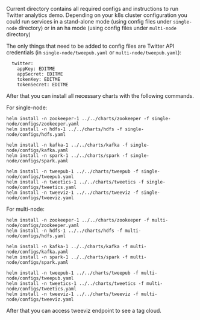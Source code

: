 Current directory contains all required configs and instructions to run
Twitter analytics demo. Depending on your k8s cluster configuration you could
run services in a stand-alone mode (using config files under `single-node`
directory) or in an ha mode (using config files under `multi-node` directory)

The only things that need to be added to config files are Twitter API
credentials (in `single-node/tweepub.yaml` or `multi-node/tweepub.yaml`):

```console
  twitter:
    appKey: EDITME
    appSecret: EDITME
    tokenKey: EDITME
    tokenSecret: EDITME
```

After that you can install all necessary charts with the following commands.

For single-node:

```console
helm install -n zookeeper-1 ../../charts/zookeeper -f single-node/configs/zookeeper.yaml
helm install -n hdfs-1 ../../charts/hdfs -f single-node/configs/hdfs.yaml

helm install -n kafka-1 ../../charts/kafka -f single-node/configs/kafka.yaml
helm install -n spark-1 ../../charts/spark -f single-node/configs/spark.yaml

helm install -n tweepub-1 ../../charts/tweepub -f single-node/configs/tweepub.yaml
helm install -n tweetics-1 ../../charts/tweetics -f single-node/configs/tweetics.yaml
helm install -n tweeviz-1 ../../charts/tweeviz -f single-node/configs/tweeviz.yaml
```

For multi-node:

```console
helm install -n zookeeper-1 ../../charts/zookeeper -f multi-node/configs/zookeeper.yaml
helm install -n hdfs-1 ../../charts/hdfs -f multi-node/configs/hdfs.yaml

helm install -n kafka-1 ../../charts/kafka -f multi-node/configs/kafka.yaml
helm install -n spark-1 ../../charts/spark -f multi-node/configs/spark.yaml

helm install -n tweepub-1 ../../charts/tweepub -f multi-node/configs/tweepub.yaml
helm install -n tweetics-1 ../../charts/tweetics -f multi-node/configs/tweetics.yaml
helm install -n tweeviz-1 ../../charts/tweeviz -f multi-node/configs/tweeviz.yaml
```

After that you can access tweeviz endpoint to see a tag cloud.